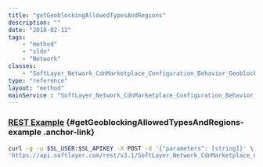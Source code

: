 ```yaml
---
title: "getGeoblockingAllowedTypesAndRegions"
description: ""
date: "2018-02-12"
tags:
    - "method"
    - "sldn"
    - "Network"
classes:
    - "SoftLayer_Network_CdnMarketplace_Configuration_Behavior_Geoblocking"
type: "reference"
layout: "method"
mainService : "SoftLayer_Network_CdnMarketplace_Configuration_Behavior_Geoblocking"
---
```


### [REST Example](#getGeoblockingAllowedTypesAndRegions-example) <a href="/article/rest/"><i class="fas fa-question"></i></a> {#getGeoblockingAllowedTypesAndRegions-example .anchor-link} 
```bash
curl -g -u $SL_USER:$SL_APIKEY -X POST -d '{"parameters": [string]}' \
'https://api.softlayer.com/rest/v3.1/SoftLayer_Network_CdnMarketplace_Configuration_Behavior_Geoblocking/getGeoblockingAllowedTypesAndRegions'
```

